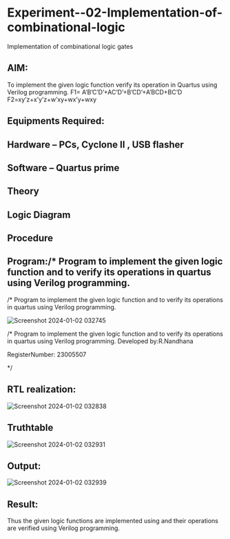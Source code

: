# Experiment--02-Implementation-of-combinational-logic
Implementation of combinational logic gates
 
## AIM:
To implement the given logic function verify its operation in Quartus using Verilog programming.
 F1= A’B’C’D’+AC’D’+B’CD’+A’BCD+BC’D
F2=xy’z+x’y’z+w’xy+wx’y+wxy
 
 
 
## Equipments Required:
## Hardware – PCs, Cyclone II , USB flasher
## Software – Quartus prime


## Theory
 

## Logic Diagram
## Procedure
## Program:/* Program to implement the given logic function and to verify its operations in quartus using Verilog programming.

/* Program to implement the given logic function and to verify its operations in quartus using Verilog programming.

![Screenshot 2024-01-02 032745](https://github.com/Nandy-nan/Experiment--02-Implementation-of-combinational-logic-/assets/153698914/97a9af92-d98d-44be-9b71-b73fe8000fb9)

/*
Program to implement the given logic function and to verify its operations in quartus using Verilog programming.
Developed by:R.Nandhana 

RegisterNumber: 23005507 

*/
## RTL realization:

![Screenshot 2024-01-02 032838](https://github.com/Nandy-nan/Experiment--02-Implementation-of-combinational-logic-/assets/153698914/aa9197dc-3b4a-4ce3-9691-d3dbca5f83ce)

## Truthtable
![Screenshot 2024-01-02 032931](https://github.com/Nandy-nan/Experiment--02-Implementation-of-combinational-logic-/assets/153698914/32210b9d-d2d1-4874-ac40-8126432a53d1)


## Output:
![Screenshot 2024-01-02 032939](https://github.com/Nandy-nan/Experiment--02-Implementation-of-combinational-logic-/assets/153698914/dadd47d3-3934-4579-9558-1d8b4d6d28d6)


## Result:
Thus the given logic functions are implemented using  and their operations are verified using Verilog programming.

